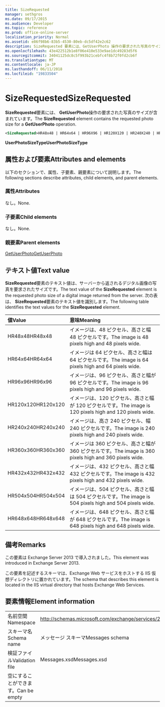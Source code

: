 ```yaml
---
title: SizeRequested
manager: sethgros
ms.date: 09/17/2015
ms.audience: Developer
ms.topic: reference
ms.prod: office-online-server
localization_priority: Normal
ms.assetid: e86f98b6-83b5-4530-80eb-dc5df42e2c62
description: SizeRequested 要素には、GetUserPhoto 操作の要求された写真のサイズが含まれています。
ms.openlocfilehash: 43e422512b1e8f06e410e533e9ae1dc49283d5f6
ms.sourcegitcommit: 34041125dc8c5f993b21cebfc4f8b72f0fd2cb6f
ms.translationtype: MT
ms.contentlocale: ja-JP
ms.lasthandoff: 06/11/2018
ms.locfileid: "19833504"
---
```

# <a name="sizerequested"></a><span data-ttu-id="ac518-103">SizeRequested</span><span class="sxs-lookup"><span data-stu-id="ac518-103">SizeRequested</span></span>

<span data-ttu-id="ac518-104">**SizeRequested**要素には、 **GetUserPhoto**操作の要求された写真のサイズが含まれています。</span><span class="sxs-lookup"><span data-stu-id="ac518-104">The **SizeRequested** element contains the requested photo size for a **GetUserPhoto** operation.</span></span> 
  
```XML
<SizeRequested>HR48x48 | HR64x64 | HR96X96 | HR120X120 | HR240X240 | HR360X360 | HR432X432 | HR504X504 | HR648X648</SizeRequested>
```

 <span data-ttu-id="ac518-105">**UserPhotoSizeType**</span><span class="sxs-lookup"><span data-stu-id="ac518-105">**UserPhotoSizeType**</span></span>
## <a name="attributes-and-elements"></a><span data-ttu-id="ac518-106">属性および要素</span><span class="sxs-lookup"><span data-stu-id="ac518-106">Attributes and elements</span></span>

<span data-ttu-id="ac518-107">以下のセクションで、属性、子要素、親要素について説明します。</span><span class="sxs-lookup"><span data-stu-id="ac518-107">The following sections describe attributes, child elements, and parent elements.</span></span>
  
### <a name="attributes"></a><span data-ttu-id="ac518-108">属性</span><span class="sxs-lookup"><span data-stu-id="ac518-108">Attributes</span></span>

<span data-ttu-id="ac518-109">なし。</span><span class="sxs-lookup"><span data-stu-id="ac518-109">None.</span></span>
  
### <a name="child-elements"></a><span data-ttu-id="ac518-110">子要素</span><span class="sxs-lookup"><span data-stu-id="ac518-110">Child elements</span></span>

<span data-ttu-id="ac518-111">なし。</span><span class="sxs-lookup"><span data-stu-id="ac518-111">None.</span></span>
  
### <a name="parent-elements"></a><span data-ttu-id="ac518-112">親要素</span><span class="sxs-lookup"><span data-stu-id="ac518-112">Parent elements</span></span>

[<span data-ttu-id="ac518-113">GetUserPhoto</span><span class="sxs-lookup"><span data-stu-id="ac518-113">GetUserPhoto</span></span>](getuserphoto.md)
  
## <a name="text-value"></a><span data-ttu-id="ac518-114">テキスト値</span><span class="sxs-lookup"><span data-stu-id="ac518-114">Text value</span></span>

<span data-ttu-id="ac518-115">**SizeRequested**要素のテキスト値は、サーバーから返されるデジタル画像の写真を要求されたサイズです。</span><span class="sxs-lookup"><span data-stu-id="ac518-115">The text value of the **SizeRequested** element is the requested photo size of a digital image returned from the server.</span></span> <span data-ttu-id="ac518-116">次の表は、 **SizeRequested**要素のテキスト値を識別します。</span><span class="sxs-lookup"><span data-stu-id="ac518-116">The following table identifies the text values for the **SizeRequested** element.</span></span> 
  
|<span data-ttu-id="ac518-117">**値**</span><span class="sxs-lookup"><span data-stu-id="ac518-117">**Value**</span></span>|<span data-ttu-id="ac518-118">**意味**</span><span class="sxs-lookup"><span data-stu-id="ac518-118">**Meaning**</span></span>|
|:-----|:-----|
|<span data-ttu-id="ac518-119">HR48x48</span><span class="sxs-lookup"><span data-stu-id="ac518-119">HR48x48</span></span>  <br/> |<span data-ttu-id="ac518-120">イメージは、48 ピクセル、高さと幅 48 ピクセルです。</span><span class="sxs-lookup"><span data-stu-id="ac518-120">The image is 48 pixels high and 48 pixels wide.</span></span>  <br/> |
|<span data-ttu-id="ac518-121">HR64x64</span><span class="sxs-lookup"><span data-stu-id="ac518-121">HR64x64</span></span>  <br/> |<span data-ttu-id="ac518-122">イメージは 64 ピクセル、高さと幅は 64 ピクセルです。</span><span class="sxs-lookup"><span data-stu-id="ac518-122">The image is 64 pixels high and 64 pixels wide.</span></span>  <br/> |
|<span data-ttu-id="ac518-123">HR96x96</span><span class="sxs-lookup"><span data-stu-id="ac518-123">HR96x96</span></span>  <br/> |<span data-ttu-id="ac518-124">イメージは、96 ピクセル、高さと幅が 96 ピクセルです。</span><span class="sxs-lookup"><span data-stu-id="ac518-124">The image is 96 pixels high and 96 pixels wide.</span></span>  <br/> |
|<span data-ttu-id="ac518-125">HR120x120</span><span class="sxs-lookup"><span data-stu-id="ac518-125">HR120x120</span></span>  <br/> |<span data-ttu-id="ac518-126">イメージは、120 ピクセル、高さと幅が 120 ピクセルです。</span><span class="sxs-lookup"><span data-stu-id="ac518-126">The image is 120 pixels high and 120 pixels wide.</span></span>  <br/> |
|<span data-ttu-id="ac518-127">HR240x240</span><span class="sxs-lookup"><span data-stu-id="ac518-127">HR240x240</span></span>  <br/> |<span data-ttu-id="ac518-128">イメージは、高さ 240 ピクセル、幅 240 ピクセルです。</span><span class="sxs-lookup"><span data-stu-id="ac518-128">The image is 240 pixels high and 240 pixels wide.</span></span>  <br/> |
|<span data-ttu-id="ac518-129">HR360x360</span><span class="sxs-lookup"><span data-stu-id="ac518-129">HR360x360</span></span>  <br/> |<span data-ttu-id="ac518-130">イメージは 360 ピクセル、高さと幅が 360 ピクセルです。</span><span class="sxs-lookup"><span data-stu-id="ac518-130">The image is 360 pixels high and 360 pixels wide.</span></span>  <br/> |
|<span data-ttu-id="ac518-131">HR432x432</span><span class="sxs-lookup"><span data-stu-id="ac518-131">HR432x432</span></span>  <br/> |<span data-ttu-id="ac518-132">イメージは、432 ピクセル、高さと幅 432 ピクセルです。</span><span class="sxs-lookup"><span data-stu-id="ac518-132">The image is 432 pixels high and 432 pixels wide.</span></span>  <br/> |
|<span data-ttu-id="ac518-133">HR504x504</span><span class="sxs-lookup"><span data-stu-id="ac518-133">HR504x504</span></span>  <br/> |<span data-ttu-id="ac518-134">イメージは、504 ピクセル、高さと幅は 504 ピクセルです。</span><span class="sxs-lookup"><span data-stu-id="ac518-134">The image is 504 pixels high and 504 pixels wide.</span></span>  <br/> |
|<span data-ttu-id="ac518-135">HR648x648</span><span class="sxs-lookup"><span data-stu-id="ac518-135">HR648x648</span></span>  <br/> |<span data-ttu-id="ac518-136">イメージは、648 ピクセル、高さと幅が 648 ピクセルです。</span><span class="sxs-lookup"><span data-stu-id="ac518-136">The image is 648 pixels high and 648 pixels wide.</span></span>  <br/> |
   
## <a name="remarks"></a><span data-ttu-id="ac518-137">備考</span><span class="sxs-lookup"><span data-stu-id="ac518-137">Remarks</span></span>

<span data-ttu-id="ac518-138">この要素は Exchange Server 2013 で導入されました。</span><span class="sxs-lookup"><span data-stu-id="ac518-138">This element was introduced in Exchange Server 2013.</span></span>
  
<span data-ttu-id="ac518-139">この要素を記述するスキーマは、Exchange Web サービスをホストする IIS 仮想ディレクトリに置かれています。</span><span class="sxs-lookup"><span data-stu-id="ac518-139">The schema that describes this element is located in the IIS virtual directory that hosts Exchange Web Services.</span></span>
  
## <a name="element-information"></a><span data-ttu-id="ac518-140">要素情報</span><span class="sxs-lookup"><span data-stu-id="ac518-140">Element information</span></span>

|||
|:-----|:-----|
|<span data-ttu-id="ac518-141">名前空間</span><span class="sxs-lookup"><span data-stu-id="ac518-141">Namespace</span></span>  <br/> |http://schemas.microsoft.com/exchange/services/2006/messages  <br/> |
|<span data-ttu-id="ac518-142">スキーマ名</span><span class="sxs-lookup"><span data-stu-id="ac518-142">Schema name</span></span>  <br/> |<span data-ttu-id="ac518-143">メッセージ スキーマ</span><span class="sxs-lookup"><span data-stu-id="ac518-143">Messages schema</span></span>  <br/> |
|<span data-ttu-id="ac518-144">検証ファイル</span><span class="sxs-lookup"><span data-stu-id="ac518-144">Validation file</span></span>  <br/> |<span data-ttu-id="ac518-145">Messages.xsd</span><span class="sxs-lookup"><span data-stu-id="ac518-145">Messages.xsd</span></span>  <br/> |
|<span data-ttu-id="ac518-146">空にすることができます。</span><span class="sxs-lookup"><span data-stu-id="ac518-146">Can be empty</span></span>  <br/> ||
   

